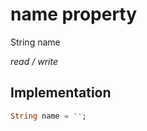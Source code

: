 


# name property







String name
  
_<span class="feature">read / write</span>_






## Implementation

```dart
String name = '';
```







